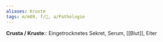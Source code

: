 ```yaml
---
aliases: Kruste
tags: m/m09, f/🧴, a/Pathologie
---
```

**Crusta / Kruste**:: Eingetrocknetes Sekret, Serum, [[Blut]], Eiter
